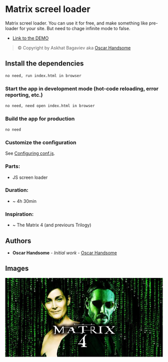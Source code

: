 # Matrix screel loader

Matrix screel loader. You can use it for free, and make something like pre-loader for your site. But need to chage infinite mode to false.

- [Link to the DEMO](https://jsfiddle.net/oscarhandsome/5dobgpjs/5/)

> © Copyright by Askhat Bagaviev aka [Oscar Handsome](https://github.com/oscarhandsome)

## Install the dependencies

```bash
no need, run index.html in browser
```

### Start the app in development mode (hot-code reloading, error reporting, etc.)

```bash
no need, need open index.html in browser
```

### Build the app for production

```bash
no need
```

### Customize the configuration

See [Configuring conf.js]().

### Parts:

- JS screen loader

### Duration:

- ~ 4h 30min

### Inspiration:

- ~ The Matrix 4 (and previours Trilogy)

## Authors

- **Oscar Handsome** - _Initial work_ - [Oscar Handsome](https://github.com/oscarhandsome)

## Images

![matrix-screen-loader](https://github.com/oscarhandsome/matrix-screen-loader/blob/main/matrix-4.jpg?raw=true)
